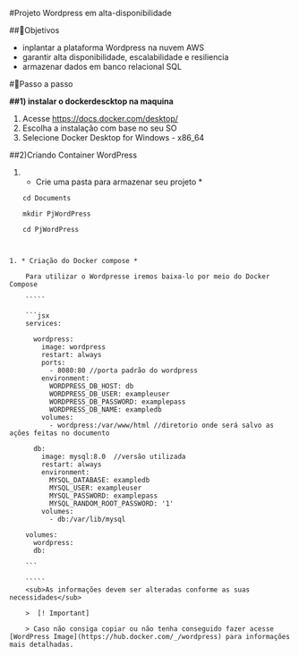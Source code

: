 #Projeto Wordpress em alta-disponibilidade

##💭Objetivos

- inplantar a plataforma Wordpress na nuvem AWS
- garantir alta disponibilidade, escalabilidade e resiliencia
- armazenar dados em banco relacional SQL

#🏹Passo a passo

**##1) instalar o dockerdescktop na maquina**

1. Acesse https://docs.docker.com/desktop/ 
2. Escolha a instalação com base no seu SO
3. Selecione Docker Desktop for Windows - x86_64

##2)Criando Container WordPress

1. * Crie uma pasta para armazenar seu projeto *
    
    `````
    cd Documents
    
    mkdir PjWordPress 
    
    cd PjWordPress 
    

`````

1. * Criação do Docker compose *
    
    Para utilizar o Wordpresse iremos baixa-lo por meio do Docker Compose
    
    `````
    
    ```jsx
    services:
    
      wordpress:
        image: wordpress
        restart: always
        ports:
          - 8080:80 //porta padrão do wordpress
        environment:
          WORDPRESS_DB_HOST: db
          WORDPRESS_DB_USER: exampleuser
          WORDPRESS_DB_PASSWORD: examplepass
          WORDPRESS_DB_NAME: exampledb
        volumes:
          - wordpress:/var/www/html //diretorio onde será salvo as ações feitas no documento
    
      db:
        image: mysql:8.0  //versão utilizada
        restart: always
        environment:
          MYSQL_DATABASE: exampledb
          MYSQL_USER: exampleuser
          MYSQL_PASSWORD: examplepass
          MYSQL_RANDOM_ROOT_PASSWORD: '1'
        volumes:
          - db:/var/lib/mysql
    
    volumes:
      wordpress:
      db:
    
    ```
    
    `````
    <sub>As informações devem ser alteradas conforme as suas necessidades</sub>
    
    >  [! Important]
    
    > Caso não consiga copiar ou não tenha conseguido fazer acesse [WordPress Image](https://hub.docker.com/_/wordpress) para informações mais detalhadas.
